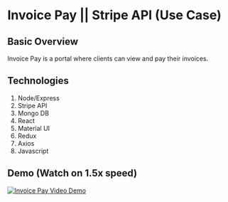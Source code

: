 # Invoice Pay || Stripe API (Use Case)

## Basic Overview
Invoice Pay is a portal where clients can view and pay their invoices.


## Technologies 
1. Node/Express
1. Stripe API
1. Mongo DB
1. React
1. Material UI
1. Redux
1. Axios
1. Javascript


## Demo (Watch on 1.5x speed)
<a href="https://www.youtube.com/watch?v=sjEGhWhqDig" target="_blank" rel="noopener noreferrer" title="Invoice Pay Video Demo"><img alt="Invoice Pay Video Demo" /></a>
